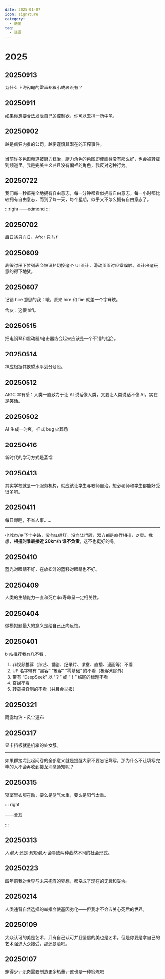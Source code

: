 ```yaml
---
date: 2025-01-07
icon: signature
category:
  - 随笔
tag:
  - 谜语
---
```


# 2025

## 20250913

为什么上海闪电的雷声都很小或者没有？

## 20250911

如果你想要合法发泄自己的控制欲，你可以去捐一所中学。

## 20250902

越是疯狂内推的公司，越要谨慎其潜在的压榨事件。

---

当前许多色图频道被厨力统治，厨力角色的色图即使画得没有那么好，也会被转载到频道里。我是完美主义并且没有偏袒的角色，我反对这种行为。

## 20250722

我们每一秒都完全地拥有自由意志，每一分钟都看似拥有自由意志，每一小时都比较拥有自由意志，而到了每一天，每个星期，似乎又不怎么拥有自由意志了。

:::right
——[edmond](https://www.zhihu.com/question/19888447/answer/1930799480401293785)
:::

## 20250702

后日谈只有日，After 只有 f

## 20250609

我很讨厌下拉列表会被滚轮切换这个 UI 设计，滑动页面时经常误触。设计出这玩意的得下地狱。

## 20250607

记错 hire 意思的我：哦，原来 hire 和 fire 就差一个字母欸。

舍友：这很 hifi。

## 20250515

把电钢琴和震动器/电击器结合起来应该是一个不错的组合。

## 20250514

神应根据其欲望水平划分阶段。

## 20250512

AIGC 率有感：人类一直致力于让 AI 说话像人类，又要让人类说话不像 AI，实在是笑话。

## 20250502

AI 生成一时爽，样式 bug 火葬场

## 20250416

新时代的学习方式是蒸馏

## 20250413

其实学校就是一个服务机构，就应该让学生与教师自治。想必老师和学生都能好受很多吧。

## 20250411

每日爆睡，不省人事……

---

小城市/乡下十字路，没有红绿灯，没有让行牌，双方都是直行相撞，定责。我想，**相撞时谁最接近 20km/h 谁不负责**，这不也挺好的吗。

## 20250410

蓝光对眼睛不好，在放松时的蓝移对眼睛也不好。

## 20250409

人类的生殖能力一直和死亡率/寿命呈一定相关性。

## 20250404

做模拟题最大的意义是给自己正向反馈。

## 20250401

b 站推荐我有几不看：

1. 非视频推荐（综艺、番剧、纪录片、课堂、直播、漫画等）不看
2. UP 名字带有 “黑客” “极客” “零基础” 的不看（极客湾除外）
3. 带有 “DeepSeek” 以 “？” 或 “！” 结尾的标题不看
4. 官媒不看
5. 转载投自制的不看（并且会举报）

## 20250321

雨露均沾 - 风尘遍布

## 20250317

显卡挡板就是机箱的处女膜。

---

如果群接龙比起问卷的全部意义就是提醒大家不要忘记填写，那为什么不让填写完毕的人不会再收到接龙消息通知呢？

## 20250315

寝室里衣服在动，要么是阴气太重，要么是阳气太重。

::: right

——舍友

:::

## 20250313

_人最大_ 还是 _规矩最大_ 会导致两种截然不同的社会形式。

## 20250223

四年前我对世界与未来抱有的梦想，都变成了现在的无奈和妥协。

## 20250214

人类违背自然选择的举措会使基因劣化——但我才不会去关心死后的世界。

## 20250109

大众认可的美是艺术，只有自己认可并且坚信的美也是艺术。但是你要是拿自己的艺术强迫大众接受，那还是滚吧。

## 20250107

~~穿得少，肌肉需要制造更多热量，这也是一种锻炼吧~~
